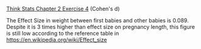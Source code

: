 [Think Stats Chapter 2 Exercise 4](http://greenteapress.com/thinkstats2/html/thinkstats2003.html#toc24) (Cohen's d)

The Effect Size in weight between first babies and other babies is 0.089.
Despite it is 3 times higher than effect size on pregnancy length, this figure is still low according to the reference table in https://en.wikipedia.org/wiki/Effect_size
